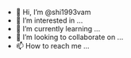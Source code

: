 - 👋 Hi, I’m @shi1993vam
- 👀 I’m interested in ...
- 🌱 I’m currently learning ...
- 💞️ I’m looking to collaborate on ...
- 📫 How to reach me ...

<!---
shi1993vam/shi1993vam is a ✨ special ✨ repository because its `README.md` (this file) appears on your GitHub profile.
You can click the Preview link to take a look at your changes.
--->
